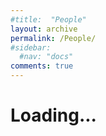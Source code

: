 ```yaml
---
#title:  "People"
layout: archive
permalink: /People/
#sidebar:
  #nav: "docs"
comments: true
---
```

# Loading...

<!--
## Prashant Agrawal

Mechanical engineering at BITS-Pilani
PhD at the IITB Monash Research Academy
Postdoctoral research associate at the Iowa State Unviversity
Postdoctoral research associate at Northumbria University
FHEA fellowship
Program leader for BEng-MEng Electrical and Electronics Program


I became Professor of Interfacial Science & Engineering and Director of Chemical Engineering in Edinburgh in 2020 after eight years at the University of Northumbria at Newcastle where I was first Executive Dean of the Faculty of  Engineering & Environment and then Pro Vice-Chancellor (REF). Prior to that I spent twenty two years as as an academic at Nottingham Trent University where I was a Professor and Head of the Research & Graduate School (Science & Technology) in the College of Arts & Science and formerly Head of Physics & Mathematics. In my earlier career I held a Royal Society European Fellowship at the University of Paris VI (Pierre et Marie Curie) and both gained a PhD in Applied Mathematics and was awarded a BSc (Hons) First Class in Mathematical Physics by the University of Nottingham.
 
My research involves wetting, interfacial science and engineering and is undertaken as part of the Institute for Multiscale Thermofluids. It has attracted many funding awards including over twenty RCUK/EPSRC grants, mainly as Principal Investigator, and including both an EPSRC Platform Grant (awarded only to world-leading groups) and an EPSRC Centre for Doctoral Training. I have published over 180 refereed journal papers, which are cited ca. 1200 times annually (Google Scholar), and have been awarded seven patents. I am a Fellow of the Royal Society for Arts, Manufactures & Commerce (FRSA), a Fellow of the Higher Education Academic (FHEA), a Fellow of the Institute of Physics (F.Inst.P) and a Senior Member of the Institute of Electrical & Electronic Engineers (SMIEE).  I am a member of the EPSRC Peer Review College and lead a UK Fluids Network Special Interest Group. I have previously been a Board Member of the Award Winning BIM Academy Enterprises Ltd, an Editorial Board member of Advances in Colloid & Interface Science, a UK Management Committee representative on COST Actions, and I was a member of sub-panel 13 for "Electrical and Electronic Engineering, Metallurgy and Materials" for the UK Research Excellence Framework (REF2014).


My research is focused on the theory and modelling of capillary and wetting, including the forced dynamics of thin films and fronts, capillary filling, spreading and dewetting, droplet dynamics, phase changes and electro and dielectrowetting. I am also interested in aspects of active matter, including self-propulsion of microscopic organisms and their interactions with structured environments.
 
My research employs tools from classical hydrodynamics and numerical methods based on diffuse interface approximations, including lattice-Boltzmann algorithms

## Postdoctoral research associates

## PhD students

David Roughton-Reay

## Collaborators

Dr Hamdi Torun

Dr Gary Wells

Prof Glen McHale

Dr Prasoon Kumar

## Funders

<img src="{{ site.url }}{{ site.baseurl }}/assets/EPSRC logo.png" alt="EPSRC" width="40%">&nbsp;

<img src="{{ site.url }}{{ site.baseurl }}/assets/RoyalSociety.png" alt="RoyalSoc" width="40%">&nbsp;

<img src="{{ site.url }}{{ site.baseurl }}/assets/NorthernAccelerator.png" alt="NA" width="40%">&nbsp;

<img src="{{ site.url }}{{ site.baseurl }}/assets/DSM-Network.jpg" alt="DSM" width="40%">&nbsp;


-->
